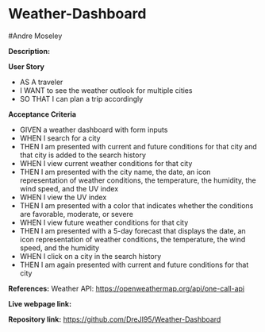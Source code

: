# Weather-Dashboard
#Andre Moseley

**Description:** 


**User Story**
- AS A traveler
- I WANT to see the weather outlook for multiple cities
- SO THAT I can plan a trip accordingly

**Acceptance Criteria**
- GIVEN a weather dashboard with form inputs
- WHEN I search for a city
- THEN I am presented with current and future conditions for that city and that city is added to the search history
- WHEN I view current weather conditions for that city
- THEN I am presented with the city name, the date, an icon representation of weather conditions, the temperature, the humidity, the wind speed, and the UV index
- WHEN I view the UV index
- THEN I am presented with a color that indicates whether the conditions are favorable, moderate, or severe
- WHEN I view future weather conditions for that city
- THEN I am presented with a 5-day forecast that displays the date, an icon representation of weather conditions, the temperature, the wind speed, and the humidity
- WHEN I click on a city in the search history
- THEN I am again presented with current and future conditions for that city

**References:** 
Weather API: https://openweathermap.org/api/one-call-api

**Live webpage link:** 

**Repository link:** https://github.com/DreJI95/Weather-Dashboard

